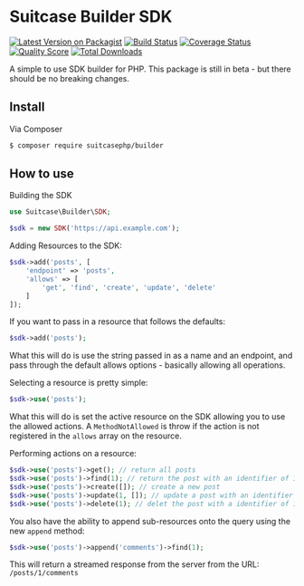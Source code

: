 # Suitcase Builder SDK

[![Latest Version on Packagist][ico-version]][link-packagist]
[![Build Status][ico-travis]][link-travis]
[![Coverage Status][ico-scrutinizer]][link-scrutinizer]
[![Quality Score][ico-code-quality]][link-code-quality]
[![Total Downloads][ico-downloads]][link-downloads]

A simple to use SDK builder for PHP. This package is still in beta - but there should be no breaking changes.

## Install

Via Composer

```bash
$ composer require suitcasephp/builder
```

## How to use

Building the SDK

```php
use Suitcase\Builder\SDK;

$sdk = new SDK('https://api.example.com');
```

Adding Resources to the SDK:

```php
$sdk->add('posts', [
    'endpoint' => 'posts',
    'allows' => [
        'get', 'find', 'create', 'update', 'delete'
    ]
]);
```

If you want to pass in a resource that follows the defaults:

```php
$sdk->add('posts');
```

What this will do is use the string passed in as a name and an endpoint, and pass through the default allows options - basically allowing all operations.

Selecting a resource is pretty simple:

```php
$sdk->use('posts');
```

What this will do is set the active resource on the SDK allowing you to use the allowed actions. A `MethodNotAllowed` is throw if the action is not registered in the `allows` array on the resource.

Performing actions on a resource:

```php
$sdk->use('posts')->get(); // return all posts
$sdk->use('posts')->find(1); // return the post with an identifier of 1
$sdk->use('posts')->create([]); // create a new post
$sdk->use('posts')->update(1, []); // update a post with an identifier of 1
$sdk->use('posts')->delete(1); // delet the post with a identifier of 1
```

You also have the ability to append sub-resources onto the query using the new `append` method:

```php
$sdk->use('posts')->append('comments')->find(1);
```
This will return a streamed response from the server from the URL: `/posts/1/comments`


[ico-version]: https://img.shields.io/packagist/v/suitcasephp/builder.svg?style=flat-square
[ico-downloads]: https://img.shields.io/packagist/dt/suitcasephp/builder.svg?style=flat-square
[ico-travis]: https://img.shields.io/travis/SuitcasePHP/builder/master.svg?style=flat-square
[ico-scrutinizer]: https://img.shields.io/scrutinizer/coverage/g/SuitcasePHP/builder.svg?style=flat-square
[ico-code-quality]: https://img.shields.io/scrutinizer/g/SuitcasePHP/builder.svg?style=flat-square

[link-travis]: https://travis-ci.org/SuitcasePHP/builder
[link-scrutinizer]: https://scrutinizer-ci.com/g/SuitcasePHP/builder/code-structure
[link-packagist]: https://packagist.org/packages/suitcasephp/builder
[link-downloads]: https://packagist.org/packages/suitcasephp/builder
[link-author]: https://github.com/JustSteveKing
[link-code-quality]: https://scrutinizer-ci.com/g/SuitcasePHP/builder
